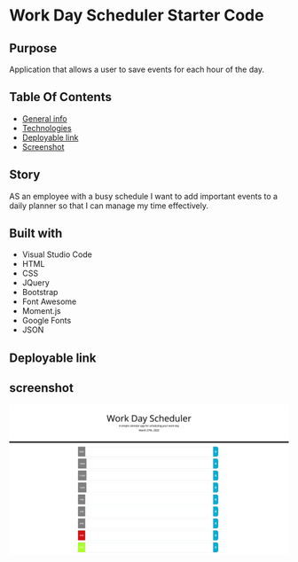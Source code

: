# Work Day Scheduler Starter Code

## Purpose 
Application that allows a user to save events for each hour of the day.

## Table Of Contents
* [General info](#story)
* [Technologies](#built-with)
* [Deployable link](#deployable-link) 
* [Screenshot](#screenshot)

## Story
AS an employee with a busy schedule I want to add important events to a daily planner so that I can manage my time effectively.


## Built with
* Visual Studio Code
* HTML
* CSS
* JQuery
* Bootstrap 
* Font Awesome
* Moment.js
* Google Fonts
* JSON

## Deployable link 


## screenshot 
![screenshot](/assets/images/workday.png)
